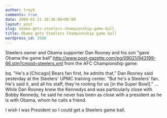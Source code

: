 ```yaml
---
author: troyh
comments: true
date: 2009-01-21 18:36:00+00:00
layout: post
slug: obama-gets-steelers-championship-game-ball
title: Obama gets Steelers Championship game ball
wordpress_id: 3588
---
```


Steelers owner and Obama supporter Dan Rooney and his son "gave Obama the game ball":http://www.post-gazette.com/pg/09021/943199-66.stm?cmpid=steelers.xml from the AFC Championship game:

bq. "He's a [Chicago] Bears fan first, he admits that," Dan Rooney said yesterday at the Steelers' UPMC training center. "But he's a Steelers' fan. He's said it, and all his staff, they're rooting for us [in the Super Bowl]." ... While Dan Rooney knew the Kennedys and was particularly close with Bobby Kennedy, he said he never has been as close with a president as he is with Obama, whom he calls a friend.

I wish I was President so I could get a Steelers game ball.
